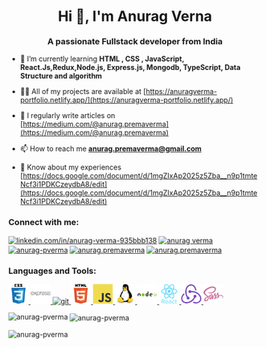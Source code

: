 <h1 align="center">Hi 👋, I'm Anurag Verna</h1>
<h3 align="center">A passionate Fullstack developer from India</h3>


- 🌱 I’m currently learning **HTML , CSS , JavaScript, React.Js,Redux,Node.js, Express.js, Mongodb, TypeScript, Data Structure and algorithm**

- 👨‍💻 All of my projects are available at [https://anuragverma-portfolio.netlify.app/](https://anuragverma-portfolio.netlify.app/)

- 📝 I regularly write articles on [https://medium.com/@anurag.premaverma](https://medium.com/@anurag.premaverma)

- 📫 How to reach me **anurag.premaverma@gmail.com**

- 📄 Know about my experiences [https://docs.google.com/document/d/1mgZIxAp2025z5Zba__n9p1tmteNcf3i1PDKCzeydbA8/edit](https://docs.google.com/document/d/1mgZIxAp2025z5Zba__n9p1tmteNcf3i1PDKCzeydbA8/edit)

<h3 align="left">Connect with me:</h3>
<p align="left">
<a href="https://linkedin.com/in/linkedin.com/in/anurag-verma-935bbb138" target="blank"><img align="center" src="https://raw.githubusercontent.com/rahuldkjain/github-profile-readme-generator/master/src/images/icons/Social/linked-in-alt.svg" alt="linkedin.com/in/anurag-verma-935bbb138" height="30" width="40" /></a>
<a href="https://stackoverflow.com/users/anurag verma" target="blank"><img align="center" src="https://raw.githubusercontent.com/rahuldkjain/github-profile-readme-generator/master/src/images/icons/Social/stack-overflow.svg" alt="anurag verma" height="30" width="40" /></a>
<a href="https://codesandbox.com/anurag-pverma" target="blank"><img align="center" src="https://raw.githubusercontent.com/rahuldkjain/github-profile-readme-generator/master/src/images/icons/Social/codesandbox.svg" alt="anurag-pverma" height="30" width="40" /></a>
<a href="https://instagram.com/anurag.premaverma" target="blank"><img align="center" src="https://raw.githubusercontent.com/rahuldkjain/github-profile-readme-generator/master/src/images/icons/Social/instagram.svg" alt="anurag.premaverma" height="30" width="40" /></a>
<a href="https://medium.com/anurag.premaverma" target="blank"><img align="center" src="https://raw.githubusercontent.com/rahuldkjain/github-profile-readme-generator/master/src/images/icons/Social/medium.svg" alt="anurag.premaverma" height="30" width="40" /></a>
</p>

<h3 align="left">Languages and Tools:</h3>
<p align="left"> <a href="https://www.w3schools.com/css/" target="_blank" rel="noreferrer"> <img src="https://raw.githubusercontent.com/devicons/devicon/master/icons/css3/css3-original-wordmark.svg" alt="css3" width="40" height="40"/> </a> <a href="https://expressjs.com" target="_blank" rel="noreferrer"> <img src="https://raw.githubusercontent.com/devicons/devicon/master/icons/express/express-original-wordmark.svg" alt="express" width="40" height="40"/> </a> <a href="https://git-scm.com/" target="_blank" rel="noreferrer"> <img src="https://www.vectorlogo.zone/logos/git-scm/git-scm-icon.svg" alt="git" width="40" height="40"/> </a> <a href="https://www.w3.org/html/" target="_blank" rel="noreferrer"> <img src="https://raw.githubusercontent.com/devicons/devicon/master/icons/html5/html5-original-wordmark.svg" alt="html5" width="40" height="40"/> </a> <a href="https://developer.mozilla.org/en-US/docs/Web/JavaScript" target="_blank" rel="noreferrer"> <img src="https://raw.githubusercontent.com/devicons/devicon/master/icons/javascript/javascript-original.svg" alt="javascript" width="40" height="40"/> </a> <a href="https://www.linux.org/" target="_blank" rel="noreferrer"> <img src="https://raw.githubusercontent.com/devicons/devicon/master/icons/linux/linux-original.svg" alt="linux" width="40" height="40"/> </a> <a href="https://nodejs.org" target="_blank" rel="noreferrer"> <img src="https://raw.githubusercontent.com/devicons/devicon/master/icons/nodejs/nodejs-original-wordmark.svg" alt="nodejs" width="40" height="40"/> </a> <a href="https://reactjs.org/" target="_blank" rel="noreferrer"> <img src="https://raw.githubusercontent.com/devicons/devicon/master/icons/react/react-original-wordmark.svg" alt="react" width="40" height="40"/> </a> <a href="https://redux.js.org" target="_blank" rel="noreferrer"> <img src="https://raw.githubusercontent.com/devicons/devicon/master/icons/redux/redux-original.svg" alt="redux" width="40" height="40"/> </a> <a href="https://sass-lang.com" target="_blank" rel="noreferrer"> <img src="https://raw.githubusercontent.com/devicons/devicon/master/icons/sass/sass-original.svg" alt="sass" width="40" height="40"/> </a> </p>

<p><img align="left" src="https://github-readme-stats.vercel.app/api/top-langs?username=anurag-pverma&show_icons=true&locale=en&layout=compact" alt="anurag-pverma" /></p>

<p>&nbsp;<img align="center" src="https://github-readme-stats.vercel.app/api?username=anurag-pverma&show_icons=true&locale=en" alt="anurag-pverma" /></p>

<p><img align="center" src="https://github-readme-streak-stats.herokuapp.com/?user=anurag-pverma&" alt="anurag-pverma" /></p>
